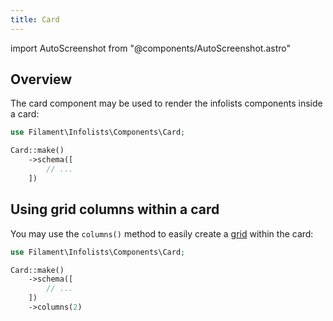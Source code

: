 ```yaml
---
title: Card
---
```

import AutoScreenshot from "@components/AutoScreenshot.astro"

## Overview

The card component may be used to render the infolists components inside a card:

```php
use Filament\Infolists\Components\Card;

Card::make()
    ->schema([
        // ...
    ])
```

<AutoScreenshot name="infolists/layout/card/simple" alt="Card" version="3.x" />

## Using grid columns within a card

You may use the `columns()` method to easily create a [grid](grid) within the card:

```php
use Filament\Infolists\Components\Card;

Card::make()
    ->schema([
        // ...
    ])
    ->columns(2)
```
